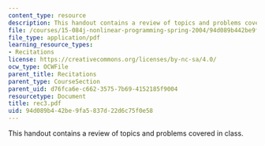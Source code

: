 ```yaml
---
content_type: resource
description: This handout contains a review of topics and problems covered in class.
file: /courses/15-084j-nonlinear-programming-spring-2004/94d089b442be9fa5837d22d6c75f0e58_rec3.pdf
file_type: application/pdf
learning_resource_types:
- Recitations
license: https://creativecommons.org/licenses/by-nc-sa/4.0/
ocw_type: OCWFile
parent_title: Recitations
parent_type: CourseSection
parent_uid: d76fca6e-c662-3575-7b69-4152185f9004
resourcetype: Document
title: rec3.pdf
uid: 94d089b4-42be-9fa5-837d-22d6c75f0e58
---
```

This handout contains a review of topics and problems covered in class.